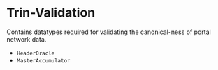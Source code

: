 # Trin-Validation
Contains datatypes required for validating the canonical-ness of portal network data.
- `HeaderOracle`
- `MasterAccumulator`
